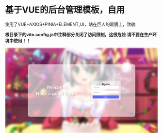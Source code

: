 # 基于VUE的后台管理模板，自用
使用了VUE+AXIOS+PINIA+ELEMENT_UI，站在巨人的肩膀上，致敬.

**根目录下的vite.config.js中注释部分关闭了访问限制，这很危险 请不要在生产环境中使用！！**

![登录示意图](./example/login.png)
